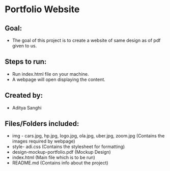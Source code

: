 # Portfolio Website

## Goal:
- The goal of this project is to create a website of same design as of pdf given to us.

## Steps to run:
 - Run index.html file on your machine.
 - A webpage will open displaying the content.

## Created by:
- Aditya Sanghi
 
## Files/Folders included:
 - img - cars.jpg, hp.jpg, logo.jpg, ola.jpg, uber.jpg, zoom.jpg (Contains the images required by webpage)
 - style- adi.css (Contains the stylesheet for formatting)
 - design-mockup-portfolio.pdf (Mockup Design)
 - index.html (Main file which is to be run)
 - README.md (Contains info about the project)
